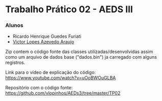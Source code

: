 # Trabalho Prático 02 - AEDS III

### Alunos
- Ricardo Henrique Guedes Furiati
- [Victor Lopes Azevedo Araujo](https://github.com/vlopinhos)

Zip contem o código fonte das classes utilizadas/desenvolvidas assim como um arquivo de dados base ("dados.bin") ja carregado com alguns registros.

Link para o vídeo de explicação do código: https://www.youtube.com/watch?v=uOoBWOuGLBA

Repositório com o código fonte: https://github.com/vlopinhos/AEDs3/tree/master/TP02
